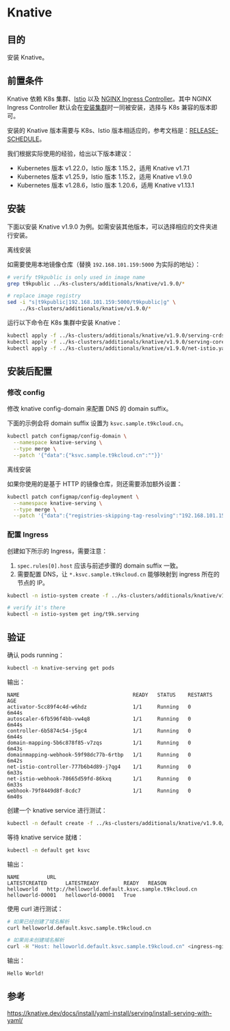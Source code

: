 # Knative

## 目的

安装 Knative。

## 前置条件

Knative 依赖 K8s 集群、<a target="_blank" rel="noopener noreferrer" href="https://istio.io/">Istio</a> 以及 <a target="_blank" rel="noopener noreferrer" href="https://kubernetes.github.io/ingress-nginx/deploy/">NGINX Ingress Controller</a>。其中 NGINX Ingress Controller 默认会在[安装集群](../k8s-install.md#安装集群)时一同被安装，选择与 K8s 兼容的版本即可。

安装的 Knative 版本需要与 K8s、Istio 版本相适应的，参考文档是：[RELEASE-SCHEDULE](https://github.com/knative/community/blob/main/mechanics/RELEASE-SCHEDULE.md)。

我们根据实际使用的经验，给出以下版本建议：

* Kubernetes 版本 v1.22.0，Istio 版本 1.15.2，适用 Knative v1.7.1
* Kubernetes 版本 v1.25.9，Istio 版本 1.15.2，适用 Knative v1.9.0
* Kubernetes 版本 v1.28.6，Istio 版本 1.20.6，适用 Knative v1.13.1



## 安装

下面以安装 Knative v1.9.0 为例。如需安装其他版本，可以选择相应的文件夹进行安装。

<aside class="note">
<div class="title">离线安装</div>

如需要使用本地镜像仓库（替换 `192.168.101.159:5000` 为实际的地址）：

```bash
# verify t9kpublic is only used in image name
grep t9kpublic ../ks-clusters/additionals/knative/v1.9.0/*

# replace image registry
sed -i "s|t9kpublic|192.168.101.159:5000/t9kpublic|g" \
    ../ks-clusters/additionals/knative/v1.9.0/*
```
</aside>

运行以下命令在 K8s 集群中安装 Knative：

```bash
kubectl apply -f ../ks-clusters/additionals/knative/v1.9.0/serving-crds.yaml
kubectl apply -f ../ks-clusters/additionals/knative/v1.9.0/serving-core.yaml
kubectl apply -f ../ks-clusters/additionals/knative/v1.9.0/net-istio.yaml
```

## 安装后配置

### 修改 config

修改 knative config-domain 来配置 DNS 的 domain suffix。

下面的示例会将 domain suffix 设置为 `ksvc.sample.t9kcloud.cn`。

```bash
kubectl patch configmap/config-domain \
  --namespace knative-serving \
  --type merge \
  --patch '{"data":{"ksvc.sample.t9kcloud.cn":""}}'
```

<aside class="note">
<div class="title">离线安装</div>

如果你使用的是基于 HTTP 的镜像仓库，则还需要添加额外设置：

```bash
kubectl patch configmap/config-deployment \
  --namespace knative-serving \
  --type merge \
  --patch '{"data":{"registries-skipping-tag-resolving":"192.168.101.159:5000"}}'
```
</aside>

### 配置 Ingress

创建如下所示的 Ingress，需要注意：

1. `spec.rules[0].host` 应该与前述步骤的 domain suffix 一致。
1. 需要配置 DNS，让 `*.ksvc.sample.t9kcloud.cn` 能够映射到 ingress 所在的节点的 IP。

```bash
kubectl -n istio-system create -f ../ks-clusters/additionals/knative/v1.9.0/ingress.yaml

# verify it's there
kubectl -n istio-system get ing/t9k.serving
```

## 验证

确认 pods running：

```bash
kubectl -n knative-serving get pods
```

输出：

```console
NAME                                     READY   STATUS    RESTARTS   AGE
activator-5cc89f4c4d-w6hdz               1/1     Running   0          6m44s
autoscaler-6fb596f4bb-vw4q8              1/1     Running   0          6m44s
controller-6b5874c54-j5gc4               1/1     Running   0          6m44s
domain-mapping-5b6c878f85-v7zqs          1/1     Running   0          6m43s
domainmapping-webhook-59f98dc77b-6rtbp   1/1     Running   0          6m42s
net-istio-controller-777b6b4d89-j7qg4    1/1     Running   0          6m33s
net-istio-webhook-78665d59fd-86kxq       1/1     Running   0          6m33s
webhook-79f8449d8f-8cdc7                 1/1     Running   0          6m40s
```

创建一个 knative service 进行测试：

```bash
kubectl -n default create -f ../ks-clusters/additionals/knative/v1.9.0/hello-ksvc.yaml
```

等待 knative service 就绪：

```bash
kubectl -n default get ksvc
```

输出：

```console
NAME         URL                                                 LATESTCREATED      LATESTREADY        READY   REASON
helloworld   http://helloworld.default.ksvc.sample.t9kcloud.cn   helloworld-00001   helloworld-00001   True 
```

使用 curl 进行测试：

```bash
# 如果已经创建了域名解析
curl helloworld.default.ksvc.sample.t9kcloud.cn

# 如果尚未创建域名解析
curl -H "Host: helloworld.default.ksvc.sample.t9kcloud.cn" <ingress-nginx-ip>
```

输出：

```console
Hello World!
```

## 参考

<https://knative.dev/docs/install/yaml-install/serving/install-serving-with-yaml/>
